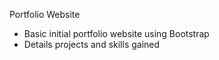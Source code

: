 Portfolio Website

- Basic initial portfolio website using Bootstrap
- Details projects and skills gained